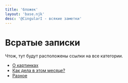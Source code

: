 ```yaml
---
title: 'бложек'
layout: 'base.njk'
desc: '@CingularI - всякие заметки'
---
```

# Всратые записки

Чтож, тут будут расположены ссылки на все категории.

- [О картинках](pics)
- [Как дела в этом месяце?](feel)
- [Разное](misc)


